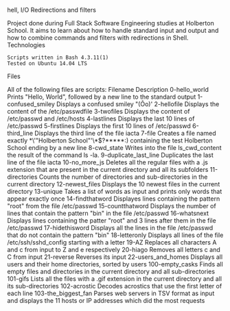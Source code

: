 hell, I/O Redirections and filters

Project done during Full Stack Software Engineering studies at Holberton School. It aims to learn about how to handle standard input and output and how to combine commands and filters with redirections in Shell.
Technologies

    Scripts written in Bash 4.3.11(1)
    Tested on Ubuntu 14.04 LTS

Files

All of the following files are scripts:
Filename 	Description
0-hello_world 	Prints "Hello, World", followed by a new line to the standard output
1-confused_smiley 	Displays a confused smiley "(Ôo)'
2-hellofile 	Displays the content of the /etc/passwdfile
3-twofiles 	Displays the content of /etc/passwd and /etc/hosts
4-lastlines 	Displays the last 10 lines of /etc/passwd
5-firstlines 	Displays the first 10 lines of /etc/passwd
6-third_line 	Displays the third line of the file iacta
7-file 	Creates a file named exactly \*\\'"Holberton School"\'\\*$\?\*\*\*\*\*:) containing the test Holberton School ending by a new line
8-cwd_state 	Writes into the file ls_cwd_content the result of the command ls -la.
9-duplicate_last_line 	Duplicates the last line of the file iacta
10-no_more_js 	Deletes all the regular files with a .js extension that are present in the current directory and all its subfolders
11-directories 	Counts the number of directories and sub-directories in the current directory
12-newest_files 	Displays the 10 newest files in the current directory
13-unique 	Takes a list of words as input and prints only words that appear exactly once
14-findthatword 	Displayes lines containing the pattern "root" from the file /etc/passwd
15-countthatword 	Displays the number of lines that contain the pattern "bin" in the file /etc/passwd
16-whatsnext 	Displays lines containing the patter "root" and 3 lines after them in the file /etc/passwd
17-hidethisword 	Displays all the lines in the file /etc/passwd that do not contain the pattern "bin"
18-letteronly 	Displays all lines of the file /etc/ssh/sshd_config starting with a letter
19-AZ 	Replaces all characters A and c from input to Z and e respectively
20-hiago 	Removes all letters c and C from input
21-reverse 	Reverses its input
22-users_and_homes 	Displays all users and their home directories, sorted by users
100-empty_casks 	Finds all empty files and directories in the current directory and all sub-directories
101-gifs 	Lists all the files with a .gif extension in the current directory and all its sub-directories
102-acrostic 	Decodes acrostics that use the first letter of each line
103-the_biggest_fan 	Parses web servers in TSV format as input and displays the 11 hosts or IP addresses which did the most requests
